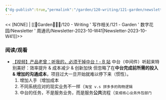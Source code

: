 ```yaml
---
{"dg-publish":true,"permalink":"/garden/120-writing/121-garden/newsletter/newsletter-2023-10-w40/","tags":["Newsletter","时间/2023-10"],"created":"2023-10-05T21:19:20.685+08:00","updated":"2023-10-23T17:55:17.725+08:00"}
---
```



<< [NONE] | [[🏡Garden🧑🏻‍🌾/120 - Writing ' 写作相关/121 - Garden ' 数字花园/Newsletter ' 周通讯/Newsletter-2023-10-W41\|Newsletter-2023-10-W41]]>>

### 阅读/观看
- [【视频】产品老曾：听我的，必须干掉中台！- B 站](https://www.bilibili.com/video/BV1Dw411w74H/?buvid=Y445C541CC791A324B7CB01060576C102457&is_story_h5=false&mid=K%2FHc%2BD1V1teSXI%2B3hOX0jg%3D%3D&p=1&plat_id=114&share_from=ugc&share_medium=ipad&share_plat=ios&share_source=WEIXIN&share_tag=s_i&timestamp=1696517480&unique_k=gKlV3FA&up_id=1150472191&vd_source=be38f8b9d3d390dd8ba8e9828e3035ec)
中台（中间件）听起来特别美好：效率提升 & 成本减少 & 创新加快
但忽略了在**中台完成前所需的投入 & 增加的沟通成本**，项目过大一旦开始就难以停下来（惯性）。
	1. 增加人手（增加成本
	2. 不同系统应对的现实业务不一样（`淘宝 v.s 拼多多的购物逻辑`
	3. 中台的任务，不是服务业务，而是服务**公共**流程（`变成核心业务外包部门`




